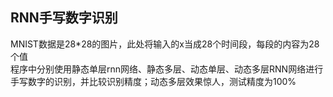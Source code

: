 ## RNN手写数字识别
MNIST数据是28*28的图片，此处将输入的x当成28个时间段，每段的内容为28个值</br>
程序中分别使用静态单层rnn网络、静态多层、动态单层、动态多层RNN网络进行手写数字的识别，并比较识别精度；动态多层效果惊人，测试精度为100%
